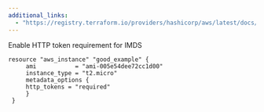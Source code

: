```yaml
---
additional_links: 
  - "https://registry.terraform.io/providers/hashicorp/aws/latest/docs/resources/instance#metadata-options"
---
```


Enable HTTP token requirement for IMDS

```hcl
resource "aws_instance" "good_example" {
	 ami           = "ami-005e54dee72cc1d00"
	 instance_type = "t2.micro"
	 metadata_options {
	 http_tokens = "required"
	 }	
 }
```
